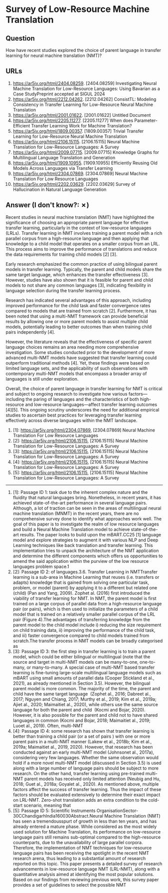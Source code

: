 # Survey of Low-Resource Machine Translation

## Question

How have recent studies explored the choice of parent language in transfer learning for neural machine translation (NMT)?

## URLs

1. https://ar5iv.org/html/2404.08259. [2404.08259] Investigating Neural Machine Translation for Low-Resource Languages: Using Bavarian as a Case StudyPreprint accepted at SIGUL 2024
2. https://ar5iv.org/html/2212.04262. [2212.04262] ConsistTL: Modeling Consistency in Transfer Learning for Low-Resource Neural Machine Translation
3. https://ar5iv.org/html/2001.01622. [2001.01622] Untitled Document
4. https://ar5iv.org/html/2205.11277. [2205.11277] When does Parameter-Efficient Transfer Learning Work for Machine Translation?
5. https://ar5iv.org/html/1809.00357. [1809.00357] Trivial Transfer Learning for Low-Resource Neural Machine Translation
6. https://ar5iv.org/html/2106.15115. [2106.15115] Neural Machine Translation for Low-Resource Languages: A Survey
7. https://ar5iv.org/html/2009.07715. [2009.07715] Knowledge Graphs for Multilingual Language Translation and Generation
8. https://ar5iv.org/html/1909.10955. [1909.10955] Efficiently Reusing Old Models Across Languages via Transfer Learning
9. https://ar5iv.org/html/2304.07869. [2304.07869] Neural Machine Translation For Low Resource Languages
10. https://ar5iv.org/html/2202.03629. [2202.03629] Survey of Hallucination in Natural Language Generation

## Answer (I don't know?: ✗)

Recent studies in neural machine translation (NMT) have highlighted the significance of choosing an appropriate parent language for effective transfer learning, particularly in the context of low-resource languages (LRLs). Transfer learning in NMT involves training a parent model with a rich parallel corpus from a high-resource language and then applying that knowledge to a child model that operates on a smaller corpus from an LRL. This process aims to improve the performance of translations and reduce the data requirements for training child models [2] [3].

Early research emphasized the common practice of using bilingual parent models in transfer learning. Typically, the parent and child models share the same target language, which enhances the transfer effectiveness [3]. However, studies have also shown that it is feasible for parent and child models to not share any common languages [3], indicating flexibility in language selection during the transfer learning process.

Research has indicated several advantages of this approach, including improved performance for the child task and faster convergence rates compared to models that are trained from scratch [2]. Furthermore, it has been noted that using a multi-NMT framework can provide beneficial results by allowing one or more parent models to assist multiple child models, potentially leading to better outcomes than when training child pairs independently [4].

However, the literature reveals that the effectiveness of specific parent language choices remains an area needing more comprehensive investigation. Some studies conducted prior to the development of more advanced multi-NMT models have suggested that transfer learning could outperform traditional methods [4]. Yet, these findings were based on limited language sets, and the applicability of such observations with contemporary multi-NMT models that encompass a broader array of languages is still under exploration.

Overall, the choice of parent language in transfer learning for NMT is critical and subject to ongoing research to investigate how various factors—including the paring of languages and the characteristics of both high-resource and low-resource languages—affect transfer learning outcomes [4][5]. This ongoing scrutiny underscores the need for additional empirical studies to ascertain best practices for leveraging transfer learning effectively across diverse languages within the NMT landscape.

1. [1]:  https://ar5iv.org/html/2304.07869, [2304.07869] Neural Machine Translation For Low Resource Languages
2. [2]:  https://ar5iv.org/html/2106.15115, [2106.15115] Neural Machine Translation for Low-Resource Languages: A Survey
3. [3]:  https://ar5iv.org/html/2106.15115, [2106.15115] Neural Machine Translation for Low-Resource Languages: A Survey
4. [4]:  https://ar5iv.org/html/2106.15115, [2106.15115] Neural Machine Translation for Low-Resource Languages: A Survey
5. [5]:  https://ar5iv.org/html/2106.15115, [2106.15115] Neural Machine Translation for Low-Resource Languages: A Survey
---
1. [1]:  Passage ID 1: task due to the inherent complex nature and the fluidity that natural languages bring. Nonetheless, in recent years, it has achieved state-of-the-art performance in several language pairs. Although, a lot of traction can be seen in the areas of multilingual neural machine translation (MNMT) in the recent years, there are no comprehensive survey done to identify what approaches work well. The goal of this paper is to investigate the realm of low resource languages and build a Neural Machine Translation model to achieve state-of-the-art results. The paper looks to build upon the mBART.CC25 [1] language model and explore strategies to augment it with various NLP and Deep Learning techniques like back translation and transfer learning. This implementation tries to unpack the architecture of the NMT application and determine the different components which offers us opportunities to amend the said application within the purview of the low resource languages problem space.1
2. [2]:  Passage ID 2: of languages.3.6. Transfer Learning in NMTTransfer learning is a sub-area in Machine Learning that reuses (i.e. transfers or adapts) knowledge that is gained from solving one particular task, problem, or model (parent) by applying it to a different but related one (child) (Pan and Yang, 2009). Zophet al. (2016) first introduced the viability of transfer learning for NMT. In NMT, the parent model is first trained on a large corpus of parallel data from a high-resource language pair (or pairs), which is then used to initialize the parameters of a child model that is trained on a relatively smaller parallel corpus of the LRL pair (Figure 4).The advantages of transferring knowledge from the parent model to the child model include i) reducing the size requirement on child training data, ii) improving the performance of the child task, and iii) faster convergence compared to child models trained from scratch.The transfer process in NMT models can be broadly categorised as
3. [3]:  Passage ID 3: the first step in transfer learning is to train a parent model, which could be either bilingual or multilingual (note that the source and target in multi-NMT models can be many-to-one, one-to-many, or many-to-many. A special case of multi-NMT based transfer learning is fine-tuning large-scale multilingual language models such as mBART using small amounts of parallel data (Cooper Stickland et al., 2021), as already mentioned in Section 3.5). However, the bilingual parent model is more common. The majority of the time, the parent and child have the same target language  (Zophet al., 2016; Dabreet al., 2017; Nguyen and Chiang, 2017; Murthy et al., 2019; Kim et al., 2019a; Ajiet al., 2020; Maimaitiet al., 2020), while others use the same source language for both the parent and child  (Kocmi and Bojar, 2020). However, it is also possible for the parent and child not to have shared languages in common (Kocmi and Bojar, 2018; Maimaitiet al., 2019; Luoet al., 2019). Often, multi-NMT
4. [4]:  Passage ID 4: some research has shown that transfer learning is better than training a child pair (or a set of pairs ) with one or more parent pairs in a multi-NMT manner (Lakew et al., 2018b; Kim et al., 2019a; Maimaitiet al., 2019, 2020). However, that research has been conducted against an early multi-NMT model (Johnsonet al., 2017a), considering very few languages. Whether the same observation would hold if a more novel multi-NMT model (discussed in Section 3.5) is used along with a large number of language pairs should be subject to more research. On the other hand, transfer learning using pre-trained multi-NMT parent models has received only limited attention (Neubig and Hu, 2018; Guet al., 2018a; Goyalet al., 2020). As mentioned above, multiple factors affect the success of transfer learning. Thus the impact of these factors should be evaluated extensively to determine their exact impact on LRL-NMT. Zero-shot translation adds an extra condition to the cold-start scenario, meaning that
5. [5]:  Passage ID 5: Scientific Instruments OrganisationSector-30CChandigarhIndia160030Abstract.Neural Machine Translation (NMT) has seen a tremendousspurt of growth in less than ten years, and has already entered a mature phase. While considered as the most widely used solution for Machine Translation, its performance on low-resource language pairs still remains sub-optimal compared to the high-resource counterparts, due to the unavailability of large parallel corpora. Therefore, the implementation of NMT techniques for low-resource language pairs has been receiving the spotlight in the recent NMT research arena, thus leading to a substantial amount of research reported on this topic. This paper presents a detailed survey of research advancements in low-resource language NMT (LRL-NMT), along with a quantitative analysis aimed at identifying the most popular solutions. Based on our findings from reviewing previous work, this survey paper provides a set of guidelines to select the possible NMT